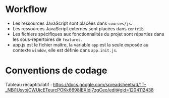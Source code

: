 
# Workflow

- Les ressources JavaScript sont placées dans `sources/js`.
- Les ressources JavaScript externes sont placées dans `contrib`.
- Les fichiers spécifiques aux fonctionnalités du projet sont réparties dans les
  sous-répertoires de `features`.
- app.js est le fichier maître, la variable `app` est la seule exposée au
  contexte `window`, elle est définie dans `app.init.js`.


# Conventions de codage

Tableau récaptitulatif :
https://docs.google.com/spreadsheets/d/1T-_NBi1UsvojCWUjcETeurcPOKk6698IEXIdj7zgCeo/edit#gid=1204112438
